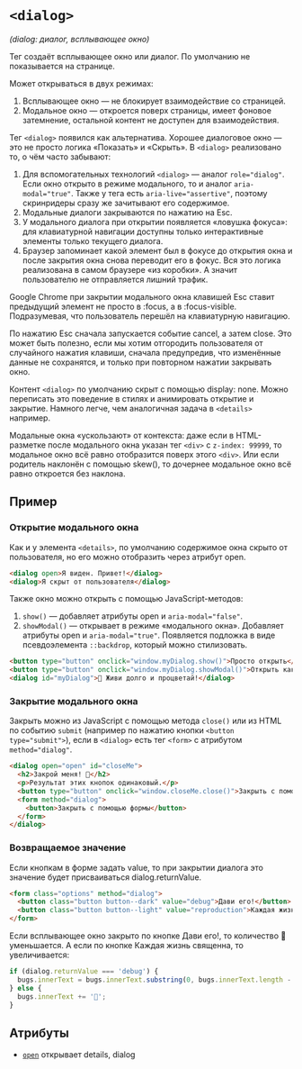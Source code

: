 # `<dialog>`

_(dialog: диалог, всплывающее окно)_

Тег создаёт всплывающее окно или диалог. По умолчанию не показывается на странице.

Может открываться в двух режимах:

1. Всплывающее окно — не блокирует взаимодействие со страницей.
2. Модальное окно — откроется поверх страницы, имеет фоновое затемнение, остальной контент не доступен для взаимодействия.

Тег `<dialog>` появился как альтернатива. Хорошее диалоговое окно — это не просто логика «Показать» и «Скрыть». В `<dialog>` реализовано то, о чём часто забывают:

1. Для вспомогательных технологий `<dialog>` — аналог `role="dialog"`. Если окно открыто в режиме модального, то и аналог `aria-modal="true"`. Также у тега есть `aria-live="assertive"`, поэтому скринридеры сразу же зачитывают его содержимое.
2. Модальные диалоги закрываются по нажатию на Esc.
3. У модального диалога при открытии появляется «ловушка фокуса»: для клавиатурной навигации доступны только интерактивные элементы только текущего диалога.
4. Браузер запоминает какой элемент был в фокусе до открытия окна и после закрытия окна снова переводит его в фокус. Вся это логика реализована в самом браузере «из коробки». А значит пользователю не отправляется лишний трафик.

Google Chrome при закрытии модального окна клавишей Esc ставит предыдущий элемент не просто в :focus, а в :focus-visible. Подразумевая, что пользователь перешёл на клавиатурную навигацию.

По нажатию Esc сначала запускается событие cancel, а затем close. Это может быть полезно, если мы хотим отгородить пользователя от случайного нажатия клавиши, сначала предупредив, что изменённые данные не сохранятся, и только при повторном нажатии закрывать окно.

Контент `<dialog>` по умолчанию скрыт с помощью display: none. Можно переписать это поведение в стилях и анимировать открытие и закрытие. Намного легче, чем аналогичная задача в `<details>` например.

Модальные окна «ускользают» от контекста: даже если в HTML-разметке после модального окна указан тег `<div>` с `z-index: 99999`, то модальное окно всё равно отобразится поверх этого `<div>`. Или если родитель наклонён с помощью skew(), то дочернее модальное окно всё равно откроется без наклона.

## Пример

### Открытие модального окна

Как и у элемента `<details>`, по умолчанию содержимое окна скрыто от пользователя, но его можно отобразить через атрибут open.

```html
<dialog open>Я виден. Привет!</dialog>
<dialog>Я скрыт от пользователя</dialog>
```

Также окно можно открыть с помощью JavaScript-методов:

1. `show()` — добавляет атрибуты open и `aria-modal="false"`.
2. `showModal()` — открывает в режиме «модального окна». Добавляет атрибуты open и `aria-modal="true"`. Появляется подложка в виде псевдоэлемента `::backdrop`, который можно стилизовать.

```html
<button type="button" onclick="window.myDialog.show()">Просто открыть</button>
<button type="button" onclick="window.myDialog.showModal()">Открыть как модалку</button>
<dialog id="myDialog">🖖 Живи долго и процветай!</dialog>
```

### Закрытие модального окна

Закрыть можно из JavaScript с помощью метода `close()` или из HTML по событию `submit` (например по нажатию кнопки `<button type="submit">`), если в `<dialog>` есть тег `<form>` с атрибутом `method="dialog"`.

```html
<dialog open="open" id="closeMe">
  <h2>Закрой меня! 🙏</h2>
  <p>Результат этих кнопок одинаковый.</p>
  <button type="button" onclick="window.closeMe.close()">Закрыть с помощью JavaScript</button>
  <form method="dialog">
    <button>Закрыть с помощью формы</button>
  </form>
</dialog>
```

### Возвращаемое значение

Если кнопкам в форме задать value, то при закрытии диалога это значение будет присваиваться dialog.returnValue.

```html
<form class="options" method="dialog">
  <button class="button button--dark" value="debug">Дави его!</button>
  <button class="button button--light" value="reproduction">Каждая жизнь священна</button>
</form>
```

Если всплывающее окно закрыто по кнопке Дави его!, то количество 🐞 уменьшается. А если по кнопке Каждая жизнь священна, то увеличивается:

```js
if (dialog.returnValue === 'debug') {
  bugs.innerText = bugs.innerText.substring(0, bugs.innerText.length - 2);
} else {
  bugs.innerText += '🐞';
}
```

## Атрибуты

- [`open`](../../ATTRIBUTES/ALL/open.md) открывает details, dialog
